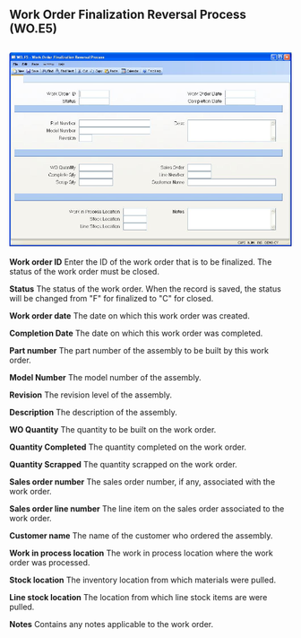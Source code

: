 ##  Work Order Finalization Reversal Process (WO.E5)

<PageHeader />

##

![](./WO-E5-1.jpg)

**Work order ID** Enter the ID of the work order that is to be finalized. The
status of the work order must be closed.  
  
**Status** The status of the work order. When the record is saved, the status
will be changed from "F" for finalized to "C" for closed.  
  
**Work order date** The date on which this work order was created.  
  
**Completion Date** The date on which this work order was completed.  
  
**Part number** The part number of the assembly to be built by this work
order.  
  
**Model Number** The model number of the assembly.  
  
**Revision** The revision level of the assembly.  
  
**Description** The description of the assembly.  
  
**WO Quantity** The quantity to be built on the work order.  
  
**Quantity Completed** The quantity completed on the work order.  
  
**Quantity Scrapped** The quantity scrapped on the work order.  
  
**Sales order number** The sales order number, if any, associated with the
work order.  
  
**Sales order line number** The line item on the sales order associated to the
work order.  
  
**Customer name** The name of the customer who ordered the assembly.  
  
**Work in process location** The work in process location where the work order
was processed.  
  
**Stock location** The inventory location from which materials were pulled.  
  
**Line stock location** The location from which line stock items are were
pulled.  
  
**Notes** Contains any notes applicable to the work order.  
  
  
<badge text= "Version 8.10.57" vertical="middle" />

<PageFooter />